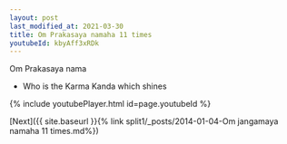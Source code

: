 ```yaml
---
layout: post
last_modified_at: 2021-03-30
title: Om Prakasaya namaha 11 times
youtubeId: kbyAff3xRDk
---
```

 
 
Om Prakasaya nama 
 
 -  Who is the Karma Kanda which shines 
 
  
 
  
 
 
 
 
 
 


{% include youtubePlayer.html id=page.youtubeId %}
 
[Next]({{ site.baseurl }}{% link  split1/_posts/2014-01-04-Om jangamaya namaha 11 times.md%})
 
